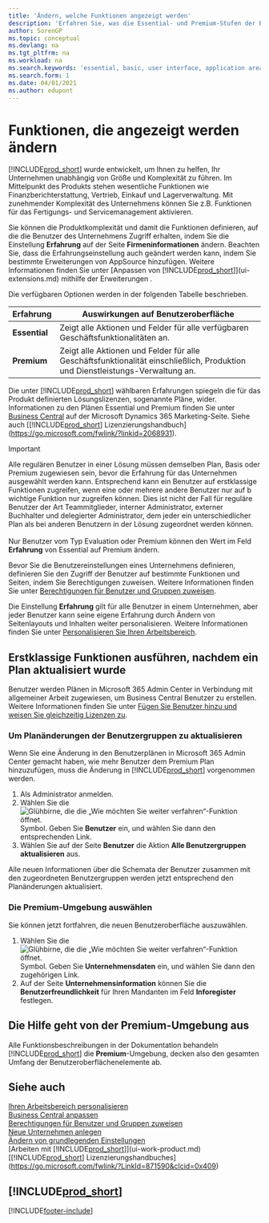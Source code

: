 ```yaml
---
title: 'Ändern, welche Funktionen angezeigt werden'
description: 'Erfahren Sie, was die Essential- und Premium-Stufen der Benutzerfreundlichkeit für die Benutzerschnittstelle, Anwendungsbereiche und Ihr Unternehmen bedeutet.'
author: SorenGP
ms.topic: conceptual
ms.devlang: na
ms.tgt_pltfrm: na
ms.workload: na
ms.search.keywords: 'essential, basic, user interface, application area, experience'
ms.search.form: 1
ms.date: 04/01/2021
ms.author: edupont
---
```

# Funktionen, die angezeigt werden ändern
[!INCLUDE[prod_short](includes/prod_short.md)] wurde entwickelt, um Ihnen zu helfen, Ihr Unternehmen unabhängig von Größe und Komplexität zu führen. Im Mittelpunkt des Produkts stehen wesentliche Funktionen wie Finanzberichterstattung, Vertrieb, Einkauf und Lagerverwaltung. Mit zunehmender Komplexität des Unternehmens können Sie z.B. Funktionen für das Fertigungs- und Servicemanagement aktivieren.

Sie können die Produktkomplexität und damit die Funktionen definieren, auf die die Benutzer des Unternehmens Zugriff erhalten, indem Sie die Einstellung **Erfahrung** auf der Seite **Firmeninformationen** ändern. Beachten Sie, dass die Erfahrungseinstellung auch geändert werden kann, indem Sie bestimmte Erweiterungen von AppSource hinzufügen. Weitere Informationen finden Sie unter [Anpassen von [!INCLUDE[prod_short](includes/prod_short.md)]](ui-extensions.md) mithilfe der Erweiterungen .

Die verfügbaren Optionen werden in der folgenden Tabelle beschrieben.

| Erfahrung | Auswirkungen auf Benutzeroberfläche |
| --- | --- |
| **Essential** |Zeigt alle Aktionen und Felder für alle verfügbaren Geschäftsfunktionalitäten an.|
| **Premium** |Zeigt alle Aktionen und Felder für alle Geschäftsfunktionalität einschließlich, Produktion und Dienstleistungs-Verwaltung an.|

Die unter [!INCLUDE[prod_short](includes/prod_short.md)] wählbaren Erfahrungen spiegeln die für das Produkt definierten Lösungslizenzen, sogenannte Pläne, wider. Informationen zu den Plänen Essential und Premium finden Sie unter [Business Central](https://go.microsoft.com/fwlink/?linkid=870242) auf der Microsoft Dynamics 365 Marketing-Seite. Siehe auch [[!INCLUDE[prod_short](includes/prod_short.md)] Lizenzierungshandbuch](https://go.microsoft.com/fwlink/?linkid=2068931).

> [!IMPORTANT]  
> Alle regulären Benutzer in einer Lösung müssen demselben Plan, Basis oder Premium zugewiesen sein, bevor die Erfahrung für das Unternehmen ausgewählt werden kann. Entsprechend kann ein Benutzer auf erstklassige Funktionen zugreifen, wenn eine oder mehrere andere Benutzer nur auf  b wichtige Funktion nur zugreifen können. Dies ist nicht der Fall für reguläre Benutzer der Art Teammitglieder, interner Administrator, externer Buchhalter und delegierter Administrator, dem jeder ein unterschiedlicher Plan als bei anderen Benutzern in der Lösung zugeordnet werden können.<br /><br /> Nur Benutzer vom Typ Evaluation oder Premium können den Wert im Feld **Erfahrung** von Essential auf Premium ändern.

Bevor Sie die Benutzereinstellungen eines Unternehmens definieren, definieren Sie den Zugriff der Benutzer auf bestimmte Funktionen und Seiten, indem Sie Berechtigungen zuweisen. Weitere Informationen finden Sie unter [Berechtigungen für Benutzer und Gruppen zuweisen](ui-define-granular-permissions.md).

Die Einstellung **Erfahrung** gilt für alle Benutzer in einem Unternehmen, aber jeder Benutzer kann seine eigene Erfahrung durch Ändern von Seitenlayouts und Inhalten weiter personalisieren. Weitere Informationen finden Sie unter [Personalisieren Sie Ihren Arbeitsbereich](ui-personalization-user.md).

## Erstklassige Funktionen ausführen, nachdem ein Plan aktualisiert wurde
Benutzer werden Plänen in Microsoft 365 Admin Center in Verbindung mit allgemeiner Arbeit zugewiesen, um Business Central Benutzer zu erstellen. Weitere Informationen finden Sie unter [Fügen Sie Benutzer hinzu und weisen Sie gleichzeitig Lizenzen zu](/microsoft-365/admin/add-users/add-users?view=o365-worldwide&preserve-view=true).

### Um Planänderungen der Benutzergruppen zu aktualisieren
Wenn Sie eine Änderung in den Benutzerplänen in Microsoft 365 Admin Center gemacht haben, wie mehr Benutzer dem Premium Plan hinzuzufügen, muss die Änderung in [!INCLUDE[prod_short](includes/prod_short.md)] vorgenommen werden.

1. Als Administrator anmelden.
2. Wählen Sie die ![Glühbirne, die die „Wie möchten Sie weiter verfahren“-Funktion öffnet.](media/ui-search/search_small.png "Tell me-Funktion") Symbol. Geben Sie **Benutzer** ein, und wählen Sie dann den entsprechenden Link.
3. Wählen Sie auf der Seite **Benutzer** die Aktion **Alle Benutzergruppen aktualisieren** aus.

Alle neuen Informationen über die Schemata der Benutzer zusammen mit den zugeordneten Benutzergruppen werden jetzt entsprechend den Planänderungen aktualisiert.

### Die Premium-Umgebung auswählen
Sie können jetzt fortfahren, die neuen Benutzeroberfläche auszuwählen.
1. Wählen Sie die ![Glühbirne, die die „Wie möchten Sie weiter verfahren“-Funktion öffnet.](media/ui-search/search_small.png "Tell me-Funktion") Symbol. Geben Sie **Unternehmensdaten** ein, und wählen Sie dann den zugehörigen Link.
2. Auf der Seite **Unternehmensinformation** können Sie die **Benutzerfreundlichkeit** für Ihren Mandanten im Feld **Inforegister** festlegen.

## Die Hilfe geht von der Premium-Umgebung aus
Alle Funktionsbeschreibungen in der Dokumentation behandeln [!INCLUDE[prod_short](includes/prod_short.md)] die **Premium**-Umgebung, decken also den gesamten Umfang der Benutzeroberflächenelemente ab.

## Siehe auch
[Ihren Arbeitsbereich personalisieren](ui-personalization-user.md)  
[Business Central anpassen](ui-customizing-overview.md)  
[Berechtigungen für Benutzer und Gruppen zuweisen](ui-define-granular-permissions.md)  
[Neue Unternehmen anlegen](about-new-company.md)  
[Ändern von grundlegenden Einstellungen](ui-change-basic-settings.md)  
[Arbeiten mit [!INCLUDE[prod_short](includes/prod_short.md)]](ui-work-product.md)  
[[!INCLUDE[prod_short](includes/prod_short.md)] Lizenzierungshandbuches](https://go.microsoft.com/fwlink/?LinkId=871590&clcid=0x409)

## [!INCLUDE[prod_short](includes/free_trial_md.md)]  


[!INCLUDE[footer-include](includes/footer-banner.md)]